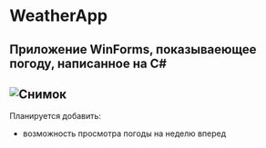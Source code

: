 # WeatherApp
Приложение WinForms, показываеющее погоду, написанное на C#
--
![Снимок](https://github.com/RudovEgor/WeatherApp/assets/91718087/1a2dfad2-7550-419b-8b0c-39dde97ec3d6)
--
Планируется добавить:
- возможность просмотра погоды на неделю вперед


